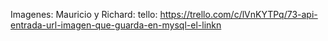 Imagenes: Mauricio y Richard:
tello: https://trello.com/c/lVnKYTPq/73-api-entrada-url-imagen-que-guarda-en-mysql-el-linkn

